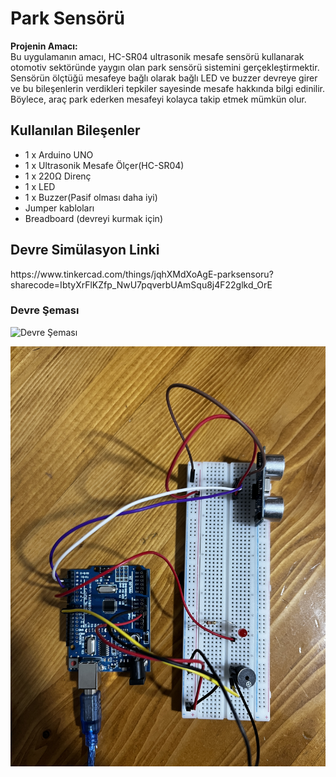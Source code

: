 <h1>Park Sensörü</h1>

<p><strong>Projenin Amacı:</strong><br>
Bu uygulamanın amacı, HC-SR04 ultrasonik mesafe sensörü kullanarak otomotiv sektöründe yaygın olan park sensörü sistemini gerçekleştirmektir. Sensörün ölçtüğü mesafeye bağlı olarak bağlı LED ve buzzer devreye girer ve bu bileşenlerin verdikleri tepkiler sayesinde mesafe hakkında bilgi edinilir. Böylece, araç park ederken mesafeyi kolayca takip etmek mümkün olur.


<h2> Kullanılan Bileşenler</h2>
<ul>
  <li>1 x Arduino UNO </li>
  <li>1 x Ultrasonik Mesafe Ölçer(HC-SR04)</li>
  <li>1 x 220Ω Direnç </li>
  <li>1 x LED</li>
  <li>1 x Buzzer(Pasif olması daha iyi) </li>
  <li>Jumper kabloları</li>
  <li>Breadboard (devreyi kurmak için)</li>
</ul>

<h2>Devre Simülasyon Linki</h2>
<p>https://www.tinkercad.com/things/jqhXMdXoAgE-parksensoru?sharecode=IbtyXrFlKZfp_NwU7pqverbUAmSqu8j4F22glkd_OrE</p>
<h3>Devre Şeması</h3>
<p><img src="ParkSensörü.png" alt="Devre Şeması" width="600"></p>
<p><img src="ParkDevresi.JPG" alt="Devre" width="600"></p>

